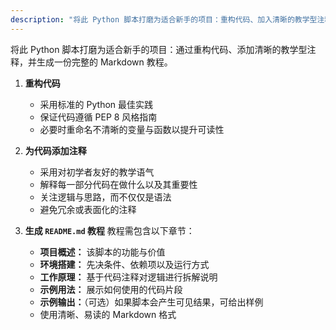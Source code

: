 ```yaml
---
description: "将此 Python 脚本打磨为适合新手的项目：重构代码、加入清晰的教学型注释，并生成一份完整的 Markdown 教程。"
---
```


将此 Python 脚本打磨为适合新手的项目：通过重构代码、添加清晰的教学型注释，并生成一份完整的 Markdown 教程。

1. **重构代码**

   - 采用标准的 Python 最佳实践
   - 保证代码遵循 PEP 8 风格指南
   - 必要时重命名不清晰的变量与函数以提升可读性

1. **为代码添加注释**

   - 采用对初学者友好的教学语气
   - 解释每一部分代码在做什么以及其重要性
   - 关注逻辑与思路，而不仅仅是语法
   - 避免冗余或表面化的注释

1. **生成 `README.md` 教程**
   教程需包含以下章节：
   - **项目概述：** 该脚本的功能与价值
   - **环境搭建：** 先决条件、依赖项以及运行方式
   - **工作原理：** 基于代码注释对逻辑进行拆解说明
   - **示例用法：** 展示如何使用的代码片段
   - **示例输出：**（可选）如果脚本会产生可见结果，可给出样例
   - 使用清晰、易读的 Markdown 格式

